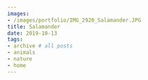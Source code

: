 ```yaml
---
images:
- /images/portfolio/IMG_2920_Salamander.JPG
title: Salamander
date: 2019-10-13
tags:
- archive # all posts
- animals
- nature
- home
---
```

